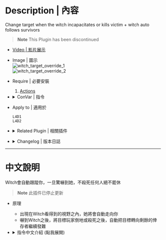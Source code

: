 # Description | 內容
Change target when the witch incapacitates or kills victim + witch auto follows survivors

> __Note__ This Plugin has been discontinued

* [Video | 影片展示](https://youtu.be/SapXAIOsNJI)

* Image | 圖示
    <br/>![witch_target_override_1](image/witch_target_override_1.gif)
    <br/>![witch_target_override_2](image/witch_target_override_2.gif)

* Require | 必要安裝
    1. [Actions](https://forums.alliedmods.net/showthread.php?t=336374)

* <details><summary>ConVar | 指令</summary>

    * cfg/sourcemod/witch_target_override.cfg
        ```php
        // 1=Plugin On. 0=Plugin Off
        witch_target_override_on "1"

        // Chance the witch will chase another target after she incapacitates a survivor. [0-100]
        witch_target_override_incap_chance "100"

        // Chance the witch will chase another target after she kills a survivor. [0-100]
        witch_target_override_kill_chance "100"

        // Add witch health if she is allowed to chase another target after she incapacitates a survivor. (0=Off)
        witch_target_override_incap_health_add "100"

        // Add witch health if she is allowed to chase another target after she kills a survivor. (0=Off)
        witch_target_override_kill_health_add "400"

        // This controls the range for witch to reacquire another target. [1.0, 9999.0] (If no targets within range, witch default behavior)
        witch_target_override_chase_range "9999"

        // Chance of following survivors [0, 100]
        witch_target_override_chance_followsurvivor "100"

        // Witch's vision range, witch will follow survivor if in range. [100.0, 9999.0] 
        witch_target_override_followsurvivor_range "500.0"

        // Witch's following speed.
        witch_target_override_followsurvivor_speed "45.0"

        // Witch stops following when her rage over this value. [0.0, 1.0] (Witch will follow again when her rage below this value)
        witch_target_override_followsurvivor_rage "0.5"
        ```
</details>

* Apply to | 適用於
    ```
    L4D1
    L4D2
    ```

* <details><summary>Related Plugin | 相關插件</summary>

    1. [l4d_witch_target_forever](https://github.com/fbef0102/Game-Private_Plugin/tree/main/L4D_插件/Witch_%E5%A5%B3%E5%B7%AB/l4d_witch_target_forever): If the witch incap/kill players that aren't her initial target, then make the witch proceed to chase her initial target.
        * Witch因為被擋路或改變目標抓傷任何玩家之後，強制繼續追擊原始目標
    2. [Witch fixes](https://forums.alliedmods.net/showthread.php?t=315481): 4 plugins By Lux
        * 四個修復Witch的插件可以裝
</details>

* <details><summary>Changelog | 版本日誌</summary>

    * Archived (2024-8-22)
        * This Plugin has been discontinued

    * v2.3 (2024-8-17)
        * Support l4d_witch_target_forever

    * v2.2 (2024-6-20)
        * Fixed witch wil be killed after change target 15 seconds 

    * v2.1 (2024-3-11)
        * Update Cvars

    * v2.0 (2024-1-26)
        * Require actions

    * v1.9 (2024-1-9)
        * Update Cvars
        * Witch stops following when her rage over the certain value.

    * v1.8 (2022-11-14)
        * [AlliedModders Post](https://forums.alliedmods.net/showpost.php?p=2732048&postcount=9)
        * Witch is allowed to chase another target after she incapacitates a survivor. 
        * Witch is allowed to chase another target after she kills a survivor. 
        * Witch will not follow survivor if there is a wall between witch and survivor.
        * Witch will not follow survivor if survivor standing on the higher place.
        * Witch burns for a set amount of time and die. (z_witch_burn_time 15 seconds = default)
        * Support L4D1

    * v1.0
        * Initial Release
        * Thanks to BHaType, xZk, cravenge and silvers
</details>

- - - -
# 中文說明
Witch會自動跟蹤你，一旦驚嚇到她，不殺死任何人絕不罷休

> __Note__ 此插件已停止更新

* 原理
    * 出現在Witch看得到的視野之內，她將會自動走向你
    * 嚇到Witch之後，將目標玩家倒地或殺死之後，自動把目標轉向剩餘的倖存者繼續發難

* <details><summary>指令中文介紹 (點我展開)</summary>

    * cfg/sourcemod/witch_target_override.cfg
        ```php
        // 1=開啟插件. 0=關閉插件
        witch_target_override_on "1"

        // 目標玩家倒地之後繼續追殺其他倖存者的機率 [0-100]
        witch_target_override_incap_chance "100"

        // 目標玩家死亡之後繼續追殺其他倖存者的機率 [0-100]
        witch_target_override_kill_chance "100"

        // 如果Witch在目標玩家倒地之後繼續追殺其他倖存者，增加數值血量. (0=關閉)
        witch_target_override_incap_health_add "100"

        // 如果Witch在目標玩家死亡之後繼續追殺其他倖存者，增加數值血量. (0=關閉)
        witch_target_override_kill_health_add "400"

        // Witch準備追殺的另外一名倖存者並須在這個範圍之內 [1.0~9999.0] (如果範圍內沒有倖存者, 那Witch繼續遊戲預設行為)
        witch_target_override_chase_range "9999"

        // Witch會跟蹤倖存者的機率
        witch_target_override_chance_followsurvivor "100"

        // 倖存者距離Witch的一定可見範圍內，Witch會跟蹤倖存者 [100.0~9999.0] 
        witch_target_override_followsurvivor_range "500.0"

        // Witch的跟蹤速度
        witch_target_override_followsurvivor_speed "45.0"

        // Witch如果驚嚇值超過此數值會停止跟蹤倖存者. [0.0~1.0] (Witch驚嚇值低於此數值則繼續跟蹤倖存者)
        witch_target_override_followsurvivor_rage "0.5"
        ```
</details>